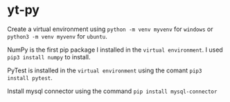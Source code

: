 # yt-py
Create a virtual environment using `python -m venv myvenv` for `windows` or `python3 -m venv myvenv` for `ubuntu`.

NumPy is the first pip package I installed in the `virtual environment`. I used `pip3 install numpy` to install.

PyTest is installed in the `virtual environment` using the comant `pip3 install pytest`.

Install mysql connector using the command `pip install mysql-connector`
